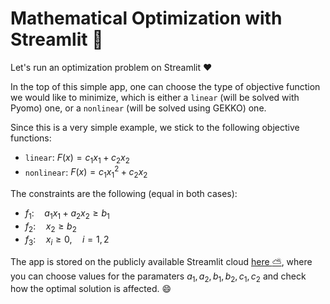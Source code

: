 # Mathematical Optimization with Streamlit :rocket:

Let's run an optimization problem on Streamlit :heart:

In the top of this simple app, one can choose the type of objective function we would like to minimize, which is either a `linear` (will be solved with Pyomo) one, or a `nonlinear` (will be solved using GEKKO) one. 

Since this is a very simple example, we stick to the following objective functions:

- `linear`: $F(x) = c_1x_1 + c_2x_2$
- `nonlinear`: $F(x) = c_1x_1^2 + c_2x_2$

The constraints are the following (equal in both cases):

- $f_1: \quad a_1x_1 + a_2x_2 \geq b_1$
- $f_2: \quad x_2 \geq b_2$
- $f_3: \quad x_i \geq 0, \quad i=1,2$

The app is stored on the publicly available Streamlit cloud [here :partly_sunny:](https://tims-optimization.streamlit.app/), where you can choose values for the paramaters $a_1, a_2, b_1, b_2, c_1, c_2$ and check how the optimal solution is affected. :smile:

